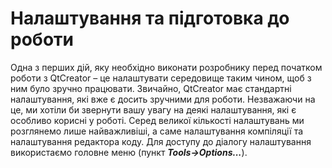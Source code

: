 # Налаштування та підготовка до роботи

Одна з перших дій, яку необхідно виконати розробнику перед початком роботи з QtCreator – це налаштувати середовище таким чином, щоб з ним було зручно працювати. Звичайно, QtCreator має стандартні налаштування, які вже є досить зручними для роботи. Незважаючи на це, ми хотіли би звернути вашу увагу на деякі налаштування, які є особливо корисні у роботі. Серед великої кількості налаштувань ми розглянемо лише найважливіші, а саме налаштування компіляції та налаштування редактора коду. Для доступу до діалогу налаштування використаємо головне меню \(пункт _**Tools-&gt;Options...**_\).

